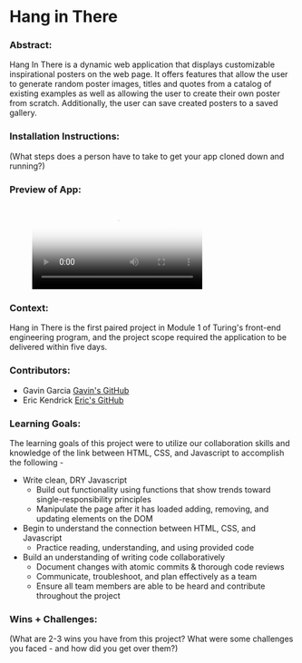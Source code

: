 # Hang in There  

### Abstract:
  Hang In There is a dynamic web application that displays customizable inspirational posters on the web page. It offers features that allow the user to generate random poster images, titles and quotes from a catalog of existing examples as well as allowing the user to create their own poster from scratch. Additionally, the user can save created posters to a saved gallery. 

### Installation Instructions:
(What steps does a person have to take to get your app cloned down and running?)

### Preview of App:

<figure class="video_container">
  <video controls="true" allowfullscreen="true" poster="path/to/poster_image.png">
    <source src="assets/readme-gifs/hanginthere.mp4" type="video/mp4">
  </video>
</figure>

### Context:
Hang in There is the first paired project in Module 1 of Turing's front-end engineering program, and the project scope required the application to be delivered within five days.  

### Contributors:
* Gavin Garcia
  [Gavin's GitHub](https://github.com/EGavinG)
* Eric Kendrick
  [Eric's GitHub](https://github.com/eric-kendrick)


### Learning Goals:
The learning goals of this project were to utilize our collaboration skills and knowledge of the link between HTML, CSS, and Javascript to accomplish the following - 
* Write clean, DRY Javascript
  * Build out functionality using functions that show trends toward single-responsibility principles 
  * Manipulate the page after it has loaded adding, removing, and updating elements on the DOM
* Begin to understand the connection between HTML, CSS, and Javascript
  * Practice reading, understanding, and using provided code
* Build an understanding of writing code collaboratively
  * Document changes with atomic commits & thorough code reviews
  * Communicate, troubleshoot, and plan effectively as a team
  * Ensure all team members are able to be heard and contribute throughout the project


### Wins + Challenges:
(What are 2-3 wins you have from this project? What were some challenges you faced - and how did you get over them?)
